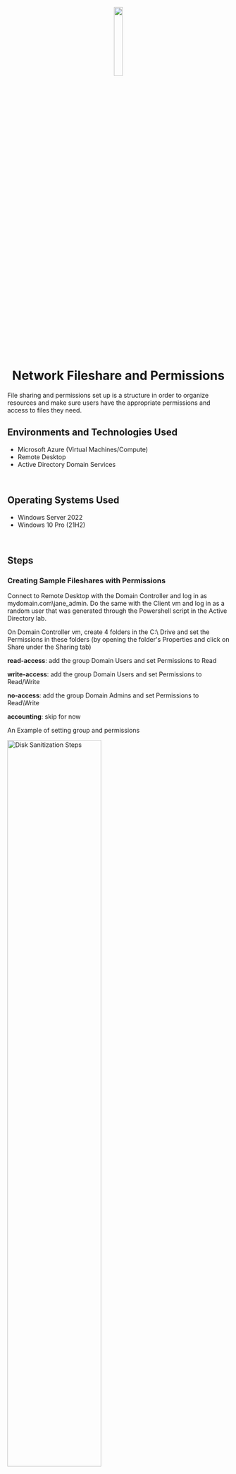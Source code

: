 <p align="center">
<img src="https://github.com/ColtonTrauCC/network-fileshare/assets/147654000/efe94bff-a469-4342-a4c6-e927befd13b9" height = 20% width = 20%/>
</p>

<h1 align = "center">Network Fileshare and Permissions</h1>
File sharing and permissions set up is a structure in order to organize resources and make sure users have the appropriate permissions and access to files they need.
<br />

<h2>Environments and Technologies Used</h2>
<ul>
  <li>Microsoft Azure (Virtual Machines/Compute)</li>
  <li>Remote Desktop</li>
  <li>Active Directory Domain Services</li>
</ul>

<br />

<h2>Operating Systems Used</h2>
<ul>
  <li>Windows Server 2022</li>
  <li>Windows 10 Pro (21H2)</li>
</ul>

<br />

<h2>Steps</h2>

<h3>Creating Sample Fileshares with Permissions</h3>

</p>
Connect to Remote Desktop with the Domain Controller and log in as mydomain.com\jane_admin. Do the same with the Client vm and log in as a random user that was generated through the Powershell script in the Active Directory lab.
</p>
On Domain Controller vm, create 4 folders in the C:\ Drive and set the Permissions in these folders (by opening the folder's Properties and click on Share under the Sharing tab)
<p>

<b>read-access</b>: add the group Domain Users and set Permissions to Read
</li>
<p>
<b>write-access</b>: add the group Domain Users and set Permissions to Read/Write
</li>
<p>
<b>no-access</b>: add the group Domain Admins and set Permissions to Read\Write
</li>
<p>
<b>accounting</b>: skip for now
</li>
<p>
An Example of setting group and permissions
<p>
<img src="https://i.imgur.com/NgImT4S.png" height="65%" width="65%" alt="Disk Sanitization Steps"/>
<p>
</p>

<br/>

<h3>Attempting to Access Fileshares</h3>

<p>
On the Client vm go to the shared folder through file explorer and type \\dc-1
<p>
Attempt to access the folders, the only one that is inaccessible by the permissions set is no-access
<p>
<img src="https://i.imgur.com/Y3Y4tJN.png" height="65%" width="65%" alt="Disk Sanitization Steps"/>
</p>

<br/>

<h3>Creating a Security Group</h3>

<p>
Access Domain Controller vm, go to Server Manager and go to Active Directory Users and Computers. Create a new Organizational Unit and name it _security_group. Right click it and new group, name it accountants
<p>
<img src="https://i.imgur.com/RcrUU6l.png" height="65%" width="65%" alt="Disk Sanitization Steps"/>
<p>
Go to C:\ Drive, add the accountants group and set its permissions to Read\Write
<p>
<img src="https://i.imgur.com/5ALSXdu.png" height="65%" width="65%" alt="Disk Sanitization Steps"/>
<p>
The user logged in the Client vm should not have access to the accounting folder since its not part of the group. Log off and remember the username that was used to log into the Client, its going to be set as part of the accountants group
<p>
In the Domain Controller vm go to the _security_group OU, right click on accountants to open Properties, go to the Members tab and add the user as a member of the Group.
<p>
<img src="https://i.imgur.com/MfOJgFH.png" height="60%" width="60%" alt="Disk Sanitization Steps"/>
<p>
Log into the Client vm with the user that was made part of the accountants group, it should now have access to the accounting folder
<p>
This is the conclusion of the lab
